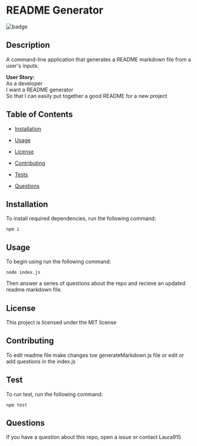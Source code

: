 
  # README Generator

  ![badge](https://img.shields.io/static/v1?label=licence&message=MIT&color=blue)

 ## Description 
 A command-line application that generates a README markdown file from a user's inputs.

  **User Story:** <br>
    As a developer <br>
    I want a README generator<br>
    So that I can easily put together a good README for a new project 

  ## Table of Contents

  * [Installation](#installation)

  * [Usage](#usage)

  * [License](#license)

  * [Contributing](#contributing)

  * [Tests](#test)

  * [Questions](#questions)

  ## Installation
  To install required dependencies, run the following command:

  ```npm i```

  ## Usage
  To begin using run the following command:
  
  ```node index.js```

  Then answer a series of questions about the repo and recieve an updated readme markdown file. 
  
  ## License
  This project is licensed under the MIT license
  
  ## Contributing
  To edit readme file make changes toe generateMarkdown.js file 
  or edit or add questions in the index.js 
 
  ## Test
  To run test, run the following command:
  
  ```npm test```
  
  ## Questions
  If you have a question about this repo, open a issue or contact Laura915 